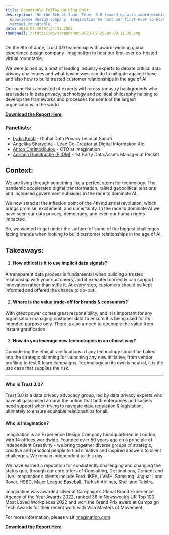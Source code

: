 ```yaml
---
title: Roundtable Follow-Up Blog Post
description: "On the 8th of June, Trust 3.0 teamed up with award-winning global
  experience design company  Imagination to host our first-ever co-hosted
  virtual roundtable. "
date: 2023-07-28T07:54:51.256Z
thumbnail: /static/img/screenshot-2023-07-28-at-09.11.39.png
---
```

On the 8th of June, Trust 3.0 teamed up with award-winning global experience design company  Imagination to host our first-ever co-hosted virtual roundtable. 

We were joined by a host of leading industry experts to debate critical data privacy challenges and what businesses can do to mitigate against these and also how to build trusted customer relationships in the age of AI. 

Our panellists consisted of experts with cross-industry backgrounds who are leaders in data privacy, technology and political philosophy helping to develop the frameworks and processes for some of the largest organisations in the world.

**[D﻿ownload the Report Here](https://drive.google.com/file/d/1k2utHvdaIwAJLBdiDtZQupn8BL7QCGaL/view?usp=sharing)**

### **Panellists:** 

* [Lydia Knab](https://www.linkedin.com/in/lydia-k-13017b1ba/) - Global Data Privacy Lead at Sanofi
* [Angelika Sharygina](https://www.linkedin.com/in/ACoAABGtmh4BOqC2ALkRmYCTvOh7dXuZTMQk7J8) - Lead Co-Creator at Digital Information Aid
* [Anton Christodoulou](https://www.linkedin.com/in/ACoAAAAMGvMBoaHV3HvwPy20NuVPQE3J9nVhTLs) - CTO at Imagination
* [Adriana Dumitrache (F IDM)](https://www.linkedin.com/in/adriana85/) - 1st Party Data Assets Manager at Reckitt

## **Context:**

We are living through something like a perfect storm for technology. The pandemic accelerated digital transformation, raised geopolitical tensions and increased government subsidies in the race to dominate AI.

We now stand at the inflexion point of the 4th industrial revolution, which brings promise, excitement, and uncertainty. In the race to dominate AI we have seen our data privacy, democracy, and even our human rights impacted.

So, we wanted to get under the surface of some of the biggest challenges facing brands when looking to build customer relationships in the age of AI. 

## **Takeaways:** 

1. #### How ethical is it to use implicit data signals?

A transparent data process is fundamental when building a trusted relationship with your customers, and if executed correctly can support innovation rather than stifle it. At every step, customers should be kept informed and offered the chance to op-out.

2. #### Where is the value trade-off for brands & consumers?

With great power comes great responsibility, and it is important for any organisation managing customer data to ensure it is being used for its intended purpose only. There is also a need to decouple the value from instant gratification.

3. #### How do you leverage new technologies in an ethical way?

Considering the ethical ramifications of any technology should be baked into the strategic planning for launching any new initiative, from vendor profiling to test & learn campaigns. Technology on its own is neutral, it is the use case that supplies the risk.

- - -

#### Who is Trust 3.0?

Trust 3.0 is a data privacy advocacy group, led by data privacy experts who have all galvanised around the notion that both enterprises and society need support when trying to navigate data regulation & legislation, ultimately to ensure equitable relationships for all.

#### Who is Imagination?

Imagination is an Experience Design Company headquartered in London, with 14 offices worldwide. Founded over 50 years ago on a principle of Independent Creativity - we bring together diverse groups of strategic, creative and practical people to find creative and inspired answers to client challenges. We remain independent to this day. 

We have earned a reputation for consistently challenging and changing the status quo, through our core offers of Consulting, Destinations, Content and Live. Imagination’s clients include Ford, IKEA, LVMH, Samsung, Jaguar Land Rover, HSBC, Major League Baseball, Turkish Airlines, Shell and Telstra.

Imagination was awarded silver at Campaign’s Global Brand Experience Agency of the Year Awards 2022, ranked 38 in Newsweek’s UK Top 100 Most Loved Workplaces 2022 and won the Grand Prix award at Campaign Tech Awards for their recent work with Visa Masters of Movement.

For more information, please visit [imagination.com](https://imagination.com/).

**[D﻿ownload the Report Here](https://drive.google.com/file/d/1k2utHvdaIwAJLBdiDtZQupn8BL7QCGaL/view?usp=sharing)**